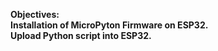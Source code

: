 <b>Objectives: <br>
Installation of MicroPyton Firmware on ESP32.<br>
Upload Python script into ESP32.<br></b>
